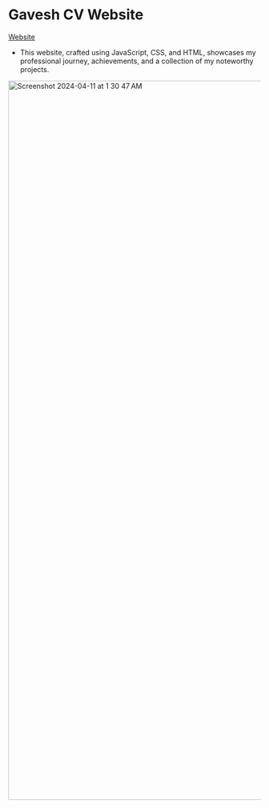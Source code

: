 # Gavesh CV Website

[Website](https://gaveshaggarwal.netlify.app/)
- This website, crafted using JavaScript, CSS, and HTML, showcases my professional journey, achievements, and a collection of my noteworthy projects.
  
<img width="1437" alt="Screenshot 2024-04-11 at 1 30 47 AM" src="https://github.com/Aggarwal-Gavesh-25/Gavesh-CV/assets/118240223/f499806e-61b0-4eba-b3a3-46730f4dc050">
